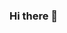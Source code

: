 ### Hi there 👋

<!--
I'm a frontend developer, Open Source Enthusiast and a triathlete in my free time.

Here are some ideas to get you started:

- 🔭 I’m currently working on my personal website where I'm building tools to analyse and improve my performance in triathlon and writing notes with everything I learn in my career as an amateur mid distance triathlete.
- 🌱 I’m currently learning ...
- 👯 I’m looking to collaborate on open source projects. I've been working for so many years in private projects
- 🤔 I’m looking for help with css, I always need help with css.
- 💬 Ask me about anything, I'll be happy to answer or learn something new.
- 📫 How to reach me: 
- 😄 Pronouns: ...
- ⚡ Fun fact: ...
-->

